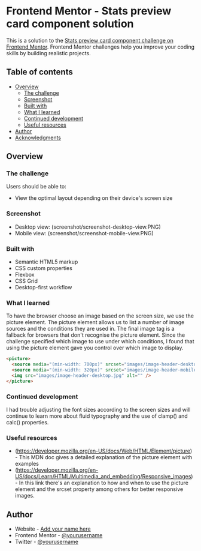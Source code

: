 # Frontend Mentor - Stats preview card component solution

This is a solution to the [Stats preview card component challenge on Frontend Mentor](https://www.frontendmentor.io/challenges/stats-preview-card-component-8JqbgoU62). Frontend Mentor challenges help you improve your coding skills by building realistic projects.

## Table of contents

- [Overview](#overview)
  - [The challenge](#the-challenge)
  - [Screenshot](#screenshot)
  - [Built with](#built-with)
  - [What I learned](#what-i-learned)
  - [Continued development](#continued-development)
  - [Useful resources](#useful-resources)
- [Author](#author)
- [Acknowledgments](#acknowledgments)

## Overview

### The challenge

Users should be able to:

- View the optimal layout depending on their device's screen size

### Screenshot

- Desktop view: (screenshot/screenshot-desktop-view.PNG)
- Mobile view: (screenshot/screenshot-mobile-view.PNG)

### Built with

- Semantic HTML5 markup
- CSS custom properties
- Flexbox
- CSS Grid
- Desktop-first workflow

### What I learned

To have the browser choose an image based on the screen size, we use the picture element. The picture element allows us to list a number
of image sources and the conditions they are used in. The final image tag is a fallback for browsers that don't recognise the picture element.
Since the challenge specified which image to use under which conditions, I found that using the picture element gave you control over which image to display.

```html
<picture>
  <source media="(min-width: 700px)" srcset="images/image-header-desktop.jpg" />
  <source media="(min-width: 320px)" srcset="images/image-header-mobile.jpg" />
  <img src="images/image-header-desktop.jpg" alt="" />
</picture>
```

### Continued development

I had trouble adjusting the font sizes according to the screen sizes and will continue to learn more about fluid typography and the use of clamp() and calc() properties.

### Useful resources

- (https://developer.mozilla.org/en-US/docs/Web/HTML/Element/picture) - This MDN doc gives a detailed explanation of the picture element with examples
- (https://developer.mozilla.org/en-US/docs/Learn/HTML/Multimedia_and_embedding/Responsive_images) - In this link there's an explanation to how and when to use the picture element and the srcset property among others for better responsive images.

## Author

- Website - [Add your name here](https://www.your-site.com)
- Frontend Mentor - [@yourusername](https://www.frontendmentor.io/profile/yourusername)
- Twitter - [@yourusername](https://www.twitter.com/yourusername)
